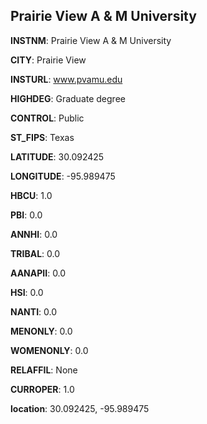 
Prairie View A & M University
---
**INSTNM**: Prairie View A & M University

**CITY**: Prairie View

**INSTURL**: www.pvamu.edu

**HIGHDEG**: Graduate degree

**CONTROL**: Public

**ST_FIPS**: Texas

**LATITUDE**: 30.092425

**LONGITUDE**: -95.989475

**HBCU**: 1.0

**PBI**: 0.0

**ANNHI**: 0.0

**TRIBAL**: 0.0

**AANAPII**: 0.0

**HSI**: 0.0

**NANTI**: 0.0

**MENONLY**: 0.0

**WOMENONLY**: 0.0

**RELAFFIL**: None

**CURROPER**: 1.0

**location**: 30.092425, -95.989475